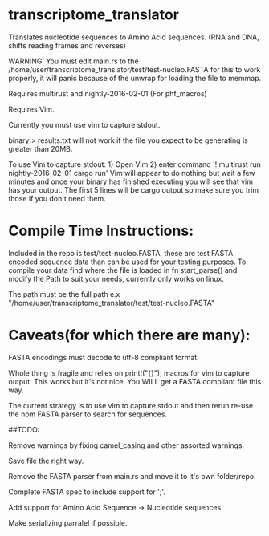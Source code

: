# transcriptome_translator
Translates nucleotide sequences to Amino Acid sequences. (RNA and DNA, shifts reading frames and reverses)


WARNING: You must edit main.rs to the /home/user/transcriptome_translator/test/test-nucleo.FASTA for this to work properly, it will panic because of the unwrap for loading the file to memmap.

Requires multirust and nightly-2016-02-01 (For phf_macros)

Requires Vim.

Currently you must use vim to capture stdout.  

binary > results.txt will not work if the file you expect to be generating is greater than 20MB.

To use Vim to capture stdout: 1) Open Vim 2) enter command '! multirust run nightly-2016-02-01 cargo run'
Vim will appear to do nothing but wait a few minutes and once your binary has finished executing you will see that vim has your output.  The first 5 lines will be cargo output so make sure you trim those if you don't need them.

# Compile Time Instructions:
  Included in the repo is test/test-nucleo.FASTA, these are test FASTA encoded sequence data than can be used for your testing purposes.  To compile your data find where the file is loaded in fn start_parse() and modify the Path to suit your needs, currently only works on linux.
  
  The path must be the full path e.x "/home/user/transcriptome_translator/test/test-nucleo.FASTA"
  
# Caveats(for which there are many):
  FASTA encodings must decode to utf-8 compliant format.
  
  Whole thing is fragile and relies on print!("{}"); macros for vim to capture output.
  This works but it's not nice.  You WILL get a FASTA compliant file this way.
  
  The current strategy is to use vim to capture stdout and then rerun re-use the nom FASTA parser to search for sequences.
  
##TODO:

Remove warnings by fixing camel_casing and other assorted warnings.

Save file the right way.

Remove the FASTA parser from main.rs and move it to it's own folder/repo.

Complete FASTA spec to include support for ';'.

Add support for Amino Acid Sequence -> Nucleotide sequences.

Make serializing parralel if possible.
